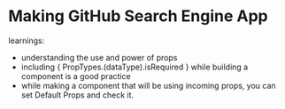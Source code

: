 # Making GitHub Search Engine App

learnings:
- understanding the use and power of props
- including { PropTypes.(dataType).isRequired } while building a component is a good practice
- while making a component that will be using incoming props, you can set Default Props and check it. 